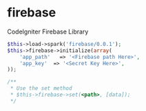 firebase
========

CodeIgniter Firebase Library

```php
$this->load->spark('firebase/0.0.1');
$this->firebase->initialize(array(
    'app_path'   => '<Firebase path Here>',
    'app_key'  => '<Secret Key Here>',
));

/**
 * Use the set method
 * $this->firebase->set(<path>, [data]);
 */
```
